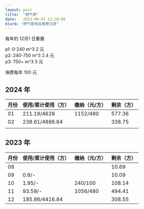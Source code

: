 ```yaml
---
layout: post
title:  "燃气费"
date:   2023-09-01 13:38:00
blurb: "燃气使用及缴费记录"
---
```


每年的 12月1 日重置

p1: 0-240 m^3 2 元<br>
p2: 240-750 m^3 2.4 元<br>
p3: 750+ m^3 3 元<br>

保费每年 100 元

## 2024 年

| 月份  | 使用/累计使用（方） | 缴纳（元/方） | 剩余（方）|
|---|---|---|---|
| 01 | 211.19/4628 | 1152/480 | 577.36 |
| 02 | 238.61/4866.64 |  | 338.75 |
|  |  |  |  |

## 2023 年

| 月份  | 使用/累计使用（方） | 缴纳（元/方） | 剩余（方）|
|---|---|---|---|
| 08 |  |  | 10.69 |
| 09 | 0.6/- |  | 10.09 |
| 10 | 1.95/- | 240/100 | 108.14 |
| 11 | 93.59/- | 1056/480 | 494.41 |
| 12 | 185.86/4416.84 | | 308.55 |
